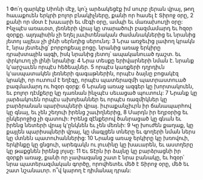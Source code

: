 1 Փո՛ղ զարկէք Սիոնի մէջ,
կո՛չ արձակեցէք իմ սուրբ լերան վրայ,
թող հաւաքուեն երկրի բոլոր բնակիչները,
քանի որ հասել է Տիրոջ օրը,
2 քանի որ մօտ է խաւարի եւ մէգի օրը, ամպի եւ մառախուղի օրը:
Ինչպէս առաւօտ, լեռների վրայ կը տարածուի բազմամարդ եւ հզօր զօրքը.
այդպիսին չի եղել յաւիտենական ժամանակներից
եւ նրանից յետոյ այլեւս չի լինի սերնդից սերունդ:
3 Նրա առջեւից լափող կրակն է,
նրա յետեւից՝ բորբոքեալ բոցը.
նրանից առաջ երկիրը դրախտային այգի,
իսկ նրանից յետոյ՝ ապականուած դաշտ.
եւ փրկուող չի լինի նրանից:
4 Նրա տեսքը երիվարների նման է.
նրանք կ՚արշաւեն որպէս հեծեալներ.
5 որպէս կառքերի դղրդիւն կ՚ասպատակեն լեռների գագաթներին,
որպէս ձայնը բոցակէզ կրակի, որ ուտում է եղէգը,
որպէս պատերազմի պատրաստուած բազմամարդ ու հզօր զօրք:
6 Նրանց առաջ ազգեր կը խորտակուեն,
եւ բոլոր դէմքերը կը դառնան ինչպէս սեւացած պուտուկ:
7 Նրանք կը յարձակուեն որպէս ախոյեաններ
եւ որպէս ռազմիկներ կը բարձրանան պարիսպների վրայ.
իւրաքանչիւրն իր ճանապարհով կը գնայ,
եւ չեն շեղուի իրենց շաւիղներից,
8 Մարդն իր եղբօրից եւ ընկերոջից չի զատուի:
Իրենց զէնքերով ծանրացած կը գնան
եւ իրենց նետերի վրայ կ՚ընկնեն եւ չեն մեռնի:
9 Կը խուժեն քաղաք, կը քայլեն պարիսպների վրայ,
կը մագլցեն տները եւ գողերի նման ներս կը մտնեն պատուհաններից:
10 Նրանց առաջ երկիրը կը խռովուի, երկինքը կը ցնցուի,
արեգակն ու լուսինը կը խաւարեն,
եւ աստղերը կը թաքցնեն իրենց լոյսը:
11 Եւ Տէրն իր ձայնը կը բարձրացնի իր զօրքի առաջ,
քանի որ չափազանց շատ է նրա բանակը,
եւ հզօր՝ նրա պատերազմական գործը,
որովհետեւ մեծ է Տիրոջ օրը, մեծ եւ շատ նշանաւոր.
ո՞վ կարող է դիմանալ դրան:
